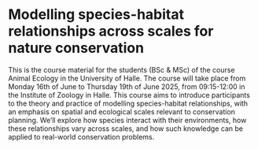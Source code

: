 # Modelling species-habitat relationships across scales for nature conservation

This is the course material for the students (BSc &amp; MSc) of the course Animal Ecology in the University of Halle. The course will take place from Monday 16th of June to Thursday 19th of June 2025, from 09:15-12:00 in the Institute of Zoology in Halle. 
This course aims to introduce participants to the theory and practice of modelling species-habitat relationships, with an emphasis on spatial and ecological scales relevant to conservation planning. We’ll explore how species interact with their environments, how these relationships vary across scales, and how such knowledge can be applied to real-world conservation problems.
